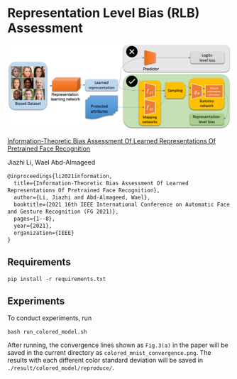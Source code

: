# Representation Level Bias (RLB) Assessment

![Teaser image](./docs/Figure1.png)

[Information-Theoretic Bias Assessment Of Learned Representations Of Pretrained Face Recognition](https://arxiv.org/abs/2111.04673)

Jiazhi Li, Wael Abd-Almageed

```
@inproceedings{li2021information,
  title={Information-Theoretic Bias Assessment Of Learned Representations Of Pretrained Face Recognition},
  author={Li, Jiazhi and Abd-Almageed, Wael},
  booktitle={2021 16th IEEE International Conference on Automatic Face and Gesture Recognition (FG 2021)},
  pages={1--8},
  year={2021},
  organization={IEEE}
}
```

## Requirements
```
pip install -r requirements.txt
```

## Experiments
To conduct experiments, run

```
bash run_colored_model.sh
```

After running, the convergence lines shown as `Fig.3(a)` in the paper will be saved in the current directory as `colored_mnist_convergence.png`. The results with each different color standard deviation will be saved in `./result/colored_model/reproduce/`.



